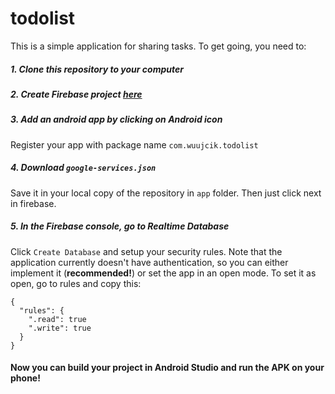 # todolist

This is a simple application for sharing tasks. To get going, you need to:

##### 1. Clone this repository to your computer
##### 2. Create Firebase project [here](https://console.firebase.google.com/u/0/)
##### 3. Add an android app by clicking on Android icon
Register your app with package name `com.wuujcik.todolist`
##### 4. Download `google-services.json` 
Save it in your local copy of the repository in `app` folder.
Then just click next in firebase.
##### 5. In the Firebase console, go to Realtime Database
Click `Create Database` and setup your security rules. Note that the application currently doesn't have authentication, so you can either implement it  (**recommended!**) or set the app in an open mode. To set it as open, go to rules and copy this:
```
{
  "rules": {
    ".read": true
    ".write": true
  }
}
```

#### Now you can build your project in Android Studio and run the APK on your phone!
